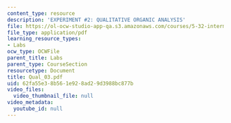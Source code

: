 ```yaml
---
content_type: resource
description: 'EXPERIMENT #2: QUALITATIVE ORGANIC ANALYSIS'
file: https://ol-ocw-studio-app-qa.s3.amazonaws.com/courses/5-32-intermediate-chemical-experimentation-spring-2003/62fa55e38b561e928ad29d3988bc877b_Qual_03.pdf
file_type: application/pdf
learning_resource_types:
- Labs
ocw_type: OCWFile
parent_title: Labs
parent_type: CourseSection
resourcetype: Document
title: Qual_03.pdf
uid: 62fa55e3-8b56-1e92-8ad2-9d3988bc877b
video_files:
  video_thumbnail_file: null
video_metadata:
  youtube_id: null
---
```

